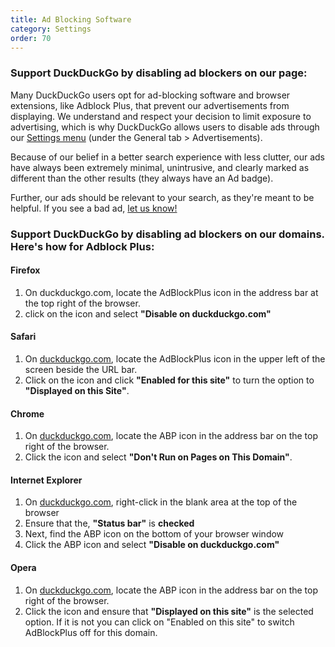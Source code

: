 ```yaml
---
title: Ad Blocking Software
category: Settings
order: 70
---
```


<h3>Support DuckDuckGo by disabling ad blockers on our page:</h3>

Many DuckDuckGo users opt for ad-blocking software and browser extensions, like
Adblock Plus, that prevent our advertisements from displaying. We understand and
respect your decision to limit exposure to advertising, which is why DuckDuckGo
allows users to disable ads through our
<a href="https://duckduckgo.com/settings">Settings menu</a> (under the General
tab &gt; Advertisements).

Because of our belief in a better search experience with less clutter, our ads
have always been extremely minimal, unintrusive, and clearly marked as different
than the other results (they always have an Ad badge).

Further, our ads should be relevant to your search, as they're meant to be
helpful. If you see a bad ad,
<a href="https://duckduckgo.com/feedback">let us know!</a>

<h3>Support DuckDuckGo by disabling ad blockers on our domains. Here's how for Adblock Plus:</h3>

<h4>Firefox</h4>
<ol>
    <li>
        On duckduckgo.com, locate the AdBlockPlus icon in the address bar at the top right of the browser.
    </li>
    <li>
        click on the icon and select <strong>"Disable on duckduckgo.com"</strong>
    </li>
</ol>

<h4>Safari</h4>
<ol>
    <li>
        On <a href="https://duckduckgo.com/">duckduckgo.com</a>, locate the AdBlockPlus icon in the upper left of the
        screen beside the URL bar.
    </li>
    <li>
        Click on the icon and click <strong>"Enabled for this site"</strong> to turn the option to <strong>"Displayed on
            this Site"</strong>.
    </li>
</ol>

<h4>Chrome</h4>
<ol>
    <li>
        On <a href="https://duckduckgo.com/">duckduckgo.com</a>, locate the ABP icon in the address bar on the top right
        of the browser.
    </li>
    <li>
        Click the icon and select <strong>"Don't Run on Pages on This Domain"</strong>.
    </li>
</ol>

<h4>Internet Explorer</h4>
<ol>
    <li>
        On <a href="https://duckduckgo.com/">duckduckgo.com</a>, right-click in the blank area at the top of the browser
    </li>
    <li>
        Ensure that the, <strong>"Status bar"</strong> is <strong>checked</strong>
    </li>
    <li>
        Next, find the ABP icon on the bottom of your browser window
    </li>
    <li>
        Click the ABP icon and select <strong>"Disable on duckduckgo.com"</strong>
    </li>
</ol>

<h4>Opera</h4>
<ol>
    <li>
        On <a href="https://duckduckgo.com/">duckduckgo.com</a>, locate the ABP icon in the address bar on the top right
        of the browser.
    </li>
    <li>
        Click the icon and ensure that <strong>"Displayed on this site"</strong> is the selected option. If it is not
        you can click on "Enabled on this site" to switch AdBlockPlus off for this domain.
    </li>
</ol>
